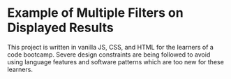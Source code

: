 # Example of Multiple Filters on Displayed Results

This project is written in vanilla JS, CSS, and HTML for the learners of a code bootcamp. Severe design constraints are being followed to avoid using language features and software patterns which are too new for these learners.
